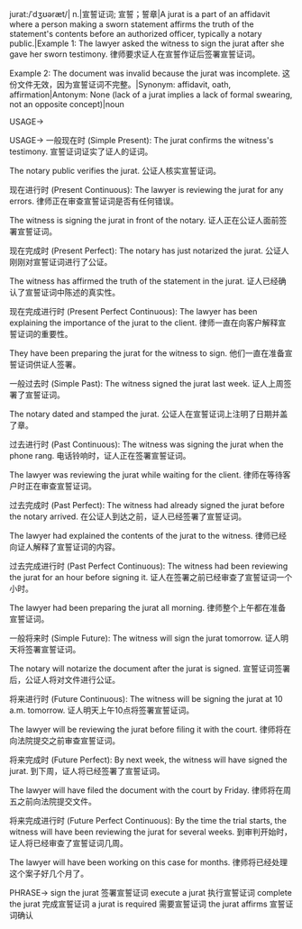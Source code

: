 jurat:/ˈdʒʊəræt/| n.|宣誓证词; 宣誓；誓章|A jurat is a part of an affidavit where a person making a sworn statement affirms the truth of the statement's contents before an authorized officer, typically a notary public.|Example 1: The lawyer asked the witness to sign the jurat after she gave her sworn testimony. 律师要求证人在宣誓作证后签署宣誓证词。

Example 2:  The document was invalid because the jurat was incomplete.  这份文件无效，因为宣誓证词不完整。|Synonym: affidavit, oath, affirmation|Antonym: None (lack of a jurat implies a lack of formal swearing, not an opposite concept)|noun


USAGE->

USAGE->
一般现在时 (Simple Present):
The jurat confirms the witness's testimony.  宣誓证词证实了证人的证词。

The notary public verifies the jurat. 公证人核实宣誓证词。


现在进行时 (Present Continuous):
The lawyer is reviewing the jurat for any errors. 律师正在审查宣誓证词是否有任何错误。

The witness is signing the jurat in front of the notary. 证人正在公证人面前签署宣誓证词。


现在完成时 (Present Perfect):
The notary has just notarized the jurat. 公证人刚刚对宣誓证词进行了公证。

The witness has affirmed the truth of the statement in the jurat. 证人已经确认了宣誓证词中陈述的真实性。


现在完成进行时 (Present Perfect Continuous):
The lawyer has been explaining the importance of the jurat to the client. 律师一直在向客户解释宣誓证词的重要性。

They have been preparing the jurat for the witness to sign. 他们一直在准备宣誓证词供证人签署。


一般过去时 (Simple Past):
The witness signed the jurat last week. 证人上周签署了宣誓证词。

The notary dated and stamped the jurat. 公证人在宣誓证词上注明了日期并盖了章。


过去进行时 (Past Continuous):
The witness was signing the jurat when the phone rang. 电话铃响时，证人正在签署宣誓证词。

The lawyer was reviewing the jurat while waiting for the client. 律师在等待客户时正在审查宣誓证词。


过去完成时 (Past Perfect):
The witness had already signed the jurat before the notary arrived. 在公证人到达之前，证人已经签署了宣誓证词。

The lawyer had explained the contents of the jurat to the witness. 律师已经向证人解释了宣誓证词的内容。


过去完成进行时 (Past Perfect Continuous):
The witness had been reviewing the jurat for an hour before signing it. 证人在签署之前已经审查了宣誓证词一个小时。

The lawyer had been preparing the jurat all morning. 律师整个上午都在准备宣誓证词。


一般将来时 (Simple Future):
The witness will sign the jurat tomorrow. 证人明天将签署宣誓证词。

The notary will notarize the document after the jurat is signed. 宣誓证词签署后，公证人将对文件进行公证。


将来进行时 (Future Continuous):
The witness will be signing the jurat at 10 a.m. tomorrow. 证人明天上午10点将签署宣誓证词。

The lawyer will be reviewing the jurat before filing it with the court. 律师将在向法院提交之前审查宣誓证词。


将来完成时 (Future Perfect):
By next week, the witness will have signed the jurat. 到下周，证人将已经签署了宣誓证词。

The lawyer will have filed the document with the court by Friday. 律师将在周五之前向法院提交文件。


将来完成进行时 (Future Perfect Continuous):
By the time the trial starts, the witness will have been reviewing the jurat for several weeks. 到审判开始时，证人将已经审查了宣誓证词几周。

The lawyer will have been working on this case for months. 律师将已经处理这个案子好几个月了。



PHRASE->
sign the jurat 签署宣誓证词
execute a jurat 执行宣誓证词
complete the jurat 完成宣誓证词
a jurat is required 需要宣誓证词
the jurat affirms  宣誓证词确认

